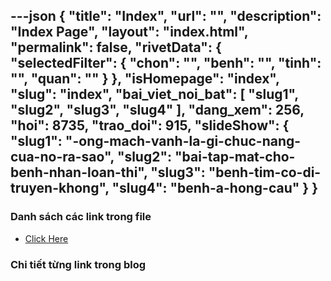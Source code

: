 ---json
{
    "title": "Index",
    "url": "",
    "description": "Index Page",
    "layout": "index.html",
    "permalink": false,
    "rivetData": {
        "selectedFilter": {
            "chon": "",
            "benh": "",
            "tinh": "",
            "quan": ""
        }
    },
    "isHomepage": "index",
    "slug": "index",
    "bai_viet_noi_bat": [
        "slug1",
        "slug2",
        "slug3",
        "slug4"
    ],
    "dang_xem": 256,
    "hoi": 8735,
    "trao_doi": 915,
    "slideShow": {
        "slug1": "-ong-mach-vanh-la-gi-chuc-nang-cua-no-ra-sao",
        "slug2": "bai-tap-mat-cho-benh-nhan-loan-thi",
        "slug3": "benh-tim-co-di-truyen-khong",
        "slug4": "benh-a-hong-cau"
    }
}
---
### Danh sách các link trong file
- [Click Here](/blog-list.html)

### Chi tiết từng link trong blog